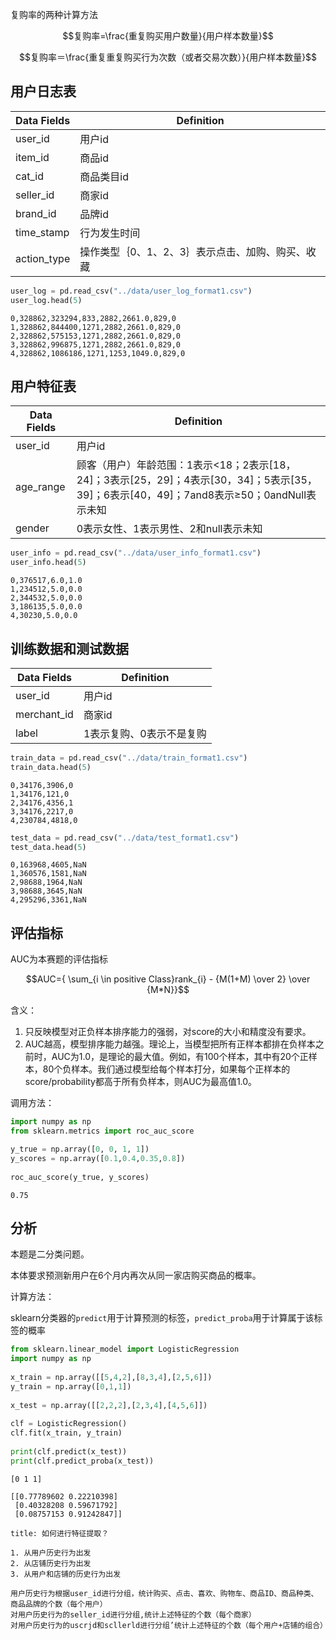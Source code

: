 
复购率的两种计算方法

$$复购率=\frac{重复购买用户数量}{用户样本数量}$$

$$复购率＝\frac{重复重复购买行为次数（或者交易次数）}{用户样本数量}$$

## 用户日志表

| Data Fields | Definition                                       |
| ----------- | ------------------------------------------------ |
| user_id     | 用户id                                           |
| item_id     | 商品id                                           |
| cat_id      | 商品类目id                                       |
| seller_id   | 商家id                                           |
| brand_id    | 品牌id                                           |
| time_stamp  | 行为发生时间                                     |
| action_type | 操作类型｛0、1、2、3｝表示点击、加购、购买、收藏 |

```python
user_log = pd.read_csv("../data/user_log_format1.csv")
user_log.head(5)
```

```text
0,328862,323294,833,2882,2661.0,829,0
1,328862,844400,1271,2882,2661.0,829,0
2,328862,575153,1271,2882,2661.0,829,0
3,328862,996875,1271,2882,2661.0,829,0
4,328862,1086186,1271,1253,1049.0,829,0
```

## 用户特征表

| Data Fields | Definition                                                                                                                                |
| ----------- | ----------------------------------------------------------------------------------------------------------------------------------------- |
| user_id     | 用户id                                                                                                                                    |
| age_range   | 顾客（用户）年龄范围：1表示<18；2表示[18，24]；3表示[25，29]；4表示[30，34]；5表示[35，39]；6表示[40，49]；7and8表示≥50；0andNull表示未知 |
| gender      | 0表示女性、1表示男性、2和null表示未知                                                                                                     |

```python
user_info = pd.read_csv("../data/user_info_format1.csv")
user_info.head(5)
```

```text
0,376517,6.0,1.0
1,234512,5.0,0.0
2,344532,5.0,0.0
3,186135,5.0,0.0
4,30230,5.0,0.0
```


## 训练数据和测试数据

| Data Fields | Definition               |
| ----------- | ------------------------ |
| user_id     | 用户id                   |
| merchant_id | 商家id                   |
| label       | 1表示复购、0表示不是复购 |

```python
train_data = pd.read_csv("../data/train_format1.csv")  
train_data.head(5)
```


```text
0,34176,3906,0
1,34176,121,0
2,34176,4356,1
3,34176,2217,0
4,230784,4818,0
```


```python
test_data = pd.read_csv("../data/test_format1.csv")  
test_data.head(5)
```

```text
0,163968,4605,NaN
1,360576,1581,NaN
2,98688,1964,NaN
3,98688,3645,NaN
4,295296,3361,NaN
```

## 评估指标

AUC为本赛题的评估指标

$$AUC={ \sum_{i \in positive Class}rank_{i} - {M(1+M) \over 2} \over {M*N}}$$

含义：
1. 只反映模型对正负样本排序能力的强弱，对score的大小和精度没有要求。
2. AUC越高，模型排序能力越强。理论上，当模型把所有正样本都排在负样本之前时，AUC为1.0，是理论的最大值。例如，有100个样本，其中有20个正样本，80个负样本。我们通过模型给每个样本打分，如果每个正样本的score/probability都高于所有负样本，则AUC为最高值1.0。

调用方法：

```python
import numpy as np  
from sklearn.metrics import roc_auc_score

y_true = np.array([0, 0, 1, 1])  
y_scores = np.array([0.1,0.4,0.35,0.8])  
  
roc_auc_score(y_true, y_scores)
```

```text
0.75
```

## 分析

本题是二分类问题。

本体要求预测新用户在6个月内再次从同一家店购买商品的概率。

计算方法：

sklearn分类器的`predict`用于计算预测的标签，`predict_proba`用于计算属于该标签的概率

```python
from sklearn.linear_model import LogisticRegression  
import numpy as np  
  
x_train = np.array([[5,4,2],[8,3,4],[2,5,6]])  
y_train = np.array([0,1,1])  
  
x_test = np.array([[2,2,2],[2,3,4],[4,5,6]])  
  
clf = LogisticRegression()  
clf.fit(x_train, y_train)  
  
print(clf.predict(x_test))  
print(clf.predict_proba(x_test))
```

```text
[0 1 1]

[[0.77789602 0.22210398]
 [0.40328208 0.59671792]
 [0.08757153 0.91242847]]
```

```ad-question
title: 如何进行特征提取？

1. 从用户历史行为出发
2. 从店铺历史行为出发
3. 从用户和店铺的历史行为出发

用户历史行为根据user_id进行分组，统计购买、点击、喜欢、购物车、商品ID、商品种类、商品品牌的个数（每个用户）
对用户历史行为的seller_id进行分组,统计上述特征的个数（每个商家）
对用户历史行为的uscrjd和scllerld进行分组’统计上述特征的个数（每个用户+店铺的组合）
```



